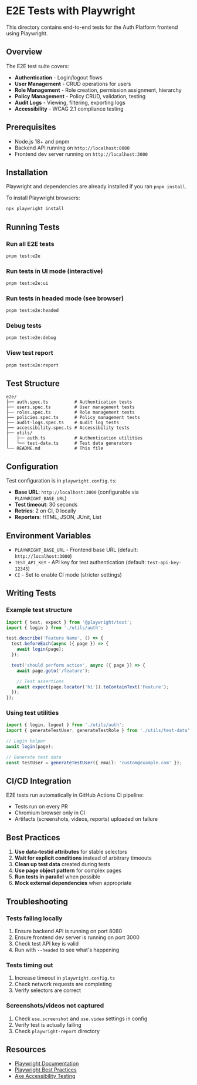 # E2E Tests with Playwright

This directory contains end-to-end tests for the Auth Platform frontend using Playwright.

## Overview

The E2E test suite covers:

- **Authentication** - Login/logout flows
- **User Management** - CRUD operations for users
- **Role Management** - Role creation, permission assignment, hierarchy
- **Policy Management** - Policy CRUD, validation, testing
- **Audit Logs** - Viewing, filtering, exporting logs
- **Accessibility** - WCAG 2.1 compliance testing

## Prerequisites

- Node.js 18+ and pnpm
- Backend API running on `http://localhost:8080`
- Frontend dev server running on `http://localhost:3000`

## Installation

Playwright and dependencies are already installed if you ran `pnpm install`.

To install Playwright browsers:

```bash
npx playwright install
```

## Running Tests

### Run all E2E tests

```bash
pnpm test:e2e
```

### Run tests in UI mode (interactive)

```bash
pnpm test:e2e:ui
```

### Run tests in headed mode (see browser)

```bash
pnpm test:e2e:headed
```

### Debug tests

```bash
pnpm test:e2e:debug
```

### View test report

```bash
pnpm test:e2e:report
```

## Test Structure

```
e2e/
├── auth.spec.ts          # Authentication tests
├── users.spec.ts         # User management tests
├── roles.spec.ts         # Role management tests
├── policies.spec.ts      # Policy management tests
├── audit-logs.spec.ts    # Audit log tests
├── accessibility.spec.ts # Accessibility tests
├── utils/
│   ├── auth.ts           # Authentication utilities
│   └── test-data.ts      # Test data generators
└── README.md             # This file
```

## Configuration

Test configuration is in `playwright.config.ts`:

- **Base URL**: `http://localhost:3000` (configurable via `PLAYWRIGHT_BASE_URL`)
- **Test timeout**: 30 seconds
- **Retries**: 2 on CI, 0 locally
- **Reporters**: HTML, JSON, JUnit, List

## Environment Variables

- `PLAYWRIGHT_BASE_URL` - Frontend base URL (default: `http://localhost:3000`)
- `TEST_API_KEY` - API key for test authentication (default: `test-api-key-12345`)
- `CI` - Set to enable CI mode (stricter settings)

## Writing Tests

### Example test structure

```typescript
import { test, expect } from '@playwright/test';
import { login } from './utils/auth';

test.describe('Feature Name', () => {
  test.beforeEach(async ({ page }) => {
    await login(page);
  });

  test('should perform action', async ({ page }) => {
    await page.goto('/feature');

    // Test assertions
    await expect(page.locator('h1')).toContainText('Feature');
  });
});
```

### Using test utilities

```typescript
import { login, logout } from './utils/auth';
import { generateTestUser, generateTestRole } from './utils/test-data';

// Login helper
await login(page);

// Generate test data
const testUser = generateTestUser({ email: 'custom@example.com' });
```

## CI/CD Integration

E2E tests run automatically in GitHub Actions CI pipeline:

- Tests run on every PR
- Chromium browser only in CI
- Artifacts (screenshots, videos, reports) uploaded on failure

## Best Practices

1. **Use data-testid attributes** for stable selectors
2. **Wait for explicit conditions** instead of arbitrary timeouts
3. **Clean up test data** created during tests
4. **Use page object pattern** for complex pages
5. **Run tests in parallel** when possible
6. **Mock external dependencies** when appropriate

## Troubleshooting

### Tests failing locally

1. Ensure backend API is running on port 8080
2. Ensure frontend dev server is running on port 3000
3. Check test API key is valid
4. Run with `--headed` to see what's happening

### Tests timing out

1. Increase timeout in `playwright.config.ts`
2. Check network requests are completing
3. Verify selectors are correct

### Screenshots/videos not captured

1. Check `use.screenshot` and `use.video` settings in config
2. Verify test is actually failing
3. Check `playwright-report` directory

## Resources

- [Playwright Documentation](https://playwright.dev)
- [Playwright Best Practices](https://playwright.dev/docs/best-practices)
- [Axe Accessibility Testing](https://github.com/dequelabs/axe-core-npm/tree/develop/packages/playwright)

